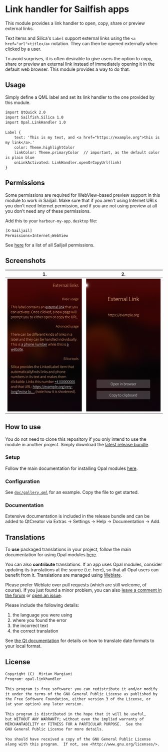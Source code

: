<!--
SPDX-FileCopyrightText: 2023-2024 Mirian Margiani
SPDX-License-Identifier: GFDL-1.3-or-later
-->

# Link handler for Sailfish apps

This module provides a link handler to open, copy, share or preview external links.

Text items and Silica's `Label` support external links using the
`<a href="url">title</a>` notation. They can then be opened externally when
clicked by a user.

To avoid surprises, it is often desirable to give users the option to copy,
share or preview an external link instead of immediately opening it
in the default web browser. This module provides a way to do that.


## Usage

Simply define a QML label and set its link handler to the one provided by this
module.

```{qml}
import QtQuick 2.0
import Sailfish.Silica 1.0
import Opal.LinkHandler 1.0

Label {
    text: 'This is my text, and <a href="https://example.org">this is my link</a>.'
    color: Theme.highlightColor
    linkColor: Theme.primaryColor  // important, as the default color is plain blue
    onLinkActivated: LinkHandler.openOrCopyUrl(link)
}
```

## Permissions

Some permissions are required for WebView-based preview support in this module to work in Sailjail. Make sure that if you aren't using Internet URLs you don't need Internet permission, and if you are not using preview at all you don't need any of these permissions.

Add this to your `harbour-my-app.desktop` file:

```{ini}
[X-Sailjail]
Permissions=Internet;WebView
```

See [here](https://github.com/sailfishos/sailjail-permissions#permissions) for a list of all Sailjail permissions.

## Screenshots

| 1. | 2. |
|-|-|
| <img src="./doc/screenshot-01.webp" width="600" /> | <img src="./doc/screenshot-02.webp" width="600" /> |

## How to use

You do not need to clone this repository if you only intend to use the module in
another project. Simply download the
[latest release bundle](https://github.com/Pretty-SFOS/opal-linkhandler/releases/latest).

### Setup

Follow the main documentation for installing Opal modules
[here](https://github.com/Pretty-SFOS/opal/blob/main/README.md#using-opal).

### Configuration

See [`doc/gallery.qml`](doc/gallery.qml) for an example. Copy the file to get
started.

### Documentation

Extensive documentation is included in the release bundle and can be added to
QtCreator via Extras → Settings → Help → Documentation → Add.

## Translations

To **use** packaged translations in your project, follow the main documentation for
using Opal modules [here](https://github.com/Pretty-SFOS/opal#using-opal).

You can also **contribute** translations. If an app uses Opal modules, consider
updating its translations at the source (i.e. here), so that all Opal users can
benefit from it. Translations are managed using
[Weblate](https://hosted.weblate.org/projects/opal).

Please prefer Weblate over pull requests (which are still welcome, of course).
If you just found a minor problem, you can also
[leave a comment in the forum](https://forum.sailfishos.org/t/opal-qml-components-for-app-development/15801)
or [open an issue](https://github.com/Pretty-SFOS/opal/issues/new).

Please include the following details:

1. the language you were using
2. where you found the error
3. the incorrect text
4. the correct translation

See [the Qt documentation](https://doc.qt.io/qt-5/qml-qtqml-date.html#details) for
details on how to translate date formats to your local format.

## License

    Copyright (C)  Mirian Margiani
    Program: opal-linkhandler

    This program is free software: you can redistribute it and/or modify
    it under the terms of the GNU General Public License as published by
    the Free Software Foundation, either version 3 of the License, or
    (at your option) any later version.

    This program is distributed in the hope that it will be useful,
    but WITHOUT ANY WARRANTY; without even the implied warranty of
    MERCHANTABILITY or FITNESS FOR A PARTICULAR PURPOSE.  See the
    GNU General Public License for more details.

    You should have received a copy of the GNU General Public License
    along with this program.  If not, see <http://www.gnu.org/licenses/>.
